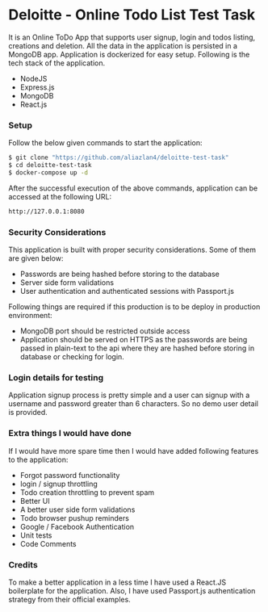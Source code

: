 # Deloitte - Online Todo List Test Task


It is an Online ToDo App that supports user signup, login and todos listing, creations and deletion. All the data in the application is persisted in a MongoDB app. Application is dockerized for easy setup. Following is the tech stack of the application.

  - NodeJS
  - Express.js
  - MongoDB
  - React.js

### Setup
Follow the below given commands to start the application:
```sh
$ git clone "https://github.com/aliazlan4/deloitte-test-task"
$ cd deloitte-test-task
$ docker-compose up -d
```

After the successful execution of the above commands, application can be accessed at the following URL:
```sh
http://127.0.0.1:8080
```

### Security Considerations
This application is built with proper security considerations. Some of them are given below:
 - Passwords are being hashed before storing to the database
 - Server side form validations
 - User authentication and authenticated sessions with Passport.js

Following things are required if this production is to be deploy in production environment:
 - MongoDB port should be restricted outside access
 - Application should be served on HTTPS as the passwords are being passed in plain-text to the api where they are hashed before storing in database or checking for login.


### Login details for testing
Application signup process is pretty simple and a user can signup with a username and password greater than 6 characters. So no demo user detail is provided.

### Extra things I would have done
If I would have more spare time then I would have added following features to the application:
 - Forgot password functionality
 - login / signup throttling
 - Todo creation throttling to prevent spam
 - Better UI
 - A better user side form validations
 - Todo browser pushup reminders
 - Google / Facebook Authentication
 - Unit tests
 - Code Comments

### Credits
To make a better application in a less time I have used a React.JS boilerplate for the application. Also, I have used Passport.js authentication strategy from their official examples.
